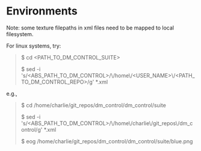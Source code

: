 # Environments

Note: some texture filepaths in xml files need to be mapped to local filesystem. 

For linux systems, try:
>$ cd <PATH_TO_DM_CONTROL_SUITE>
> 
>$ sed -i 's/<ABS_PATH_TO_DM_CONTROL>/\\/home\\/<USER_NAME>\\/<PATH_TO_DM_CONTROL_REPO>/g' *.xml

e.g.,

>$ cd /home/charlie/git_repos/dm_control/dm_control/suite
> 
>$ sed -i 's/<ABS_PATH_TO_DM_CONTROL>/\\/home\\/charlie\\/git_repos\\/dm_control/g' *.xml
> 
>$ eog /home/charlie/git_repos/dm_control/dm_control/suite/blue.png

